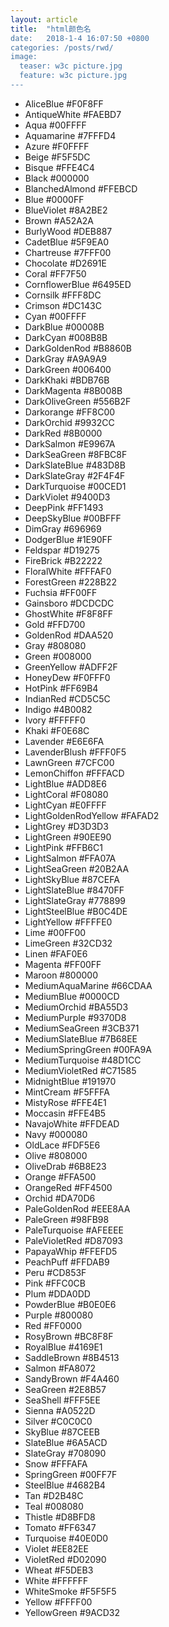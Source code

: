 ```yaml
---
layout: article
title:  "html颜色名
date:   2018-1-4 16:07:50 +0800
categories: /posts/rwd/
image:
  teaser: w3c picture.jpg
  feature: w3c picture.jpg
---
```


- AliceBlue 	#F0F8FF	 
- AntiqueWhite 	#FAEBD7	 
- Aqua 	#00FFFF	 
- Aquamarine 	#7FFFD4	 
- Azure 	#F0FFFF	 
- Beige 	#F5F5DC	 
- Bisque 	#FFE4C4	 
- Black 	#000000	 
- BlanchedAlmond 	#FFEBCD	 
- Blue 	#0000FF	 
- BlueViolet 	#8A2BE2	 
- Brown 	#A52A2A	 
- BurlyWood 	#DEB887	 
- CadetBlue 	#5F9EA0	 
- Chartreuse 	#7FFF00	 
- Chocolate 	#D2691E	 
- Coral 	#FF7F50	 
- CornflowerBlue 	#6495ED	 
- Cornsilk 	#FFF8DC	 
- Crimson 	#DC143C	 
- Cyan 	#00FFFF	 
- DarkBlue 	#00008B	 
- DarkCyan 	#008B8B	 
- DarkGoldenRod 	#B8860B	 
- DarkGray 	#A9A9A9	 
- DarkGreen 	#006400	 
- DarkKhaki 	#BDB76B	 
- DarkMagenta 	#8B008B	 
- DarkOliveGreen 	#556B2F	 
- Darkorange 	#FF8C00	 
- DarkOrchid 	#9932CC	 
- DarkRed 	#8B0000	 
- DarkSalmon 	#E9967A	 
- DarkSeaGreen 	#8FBC8F	 
- DarkSlateBlue 	#483D8B	 
- DarkSlateGray 	#2F4F4F	 
- DarkTurquoise 	#00CED1	 
- DarkViolet 	#9400D3	 
- DeepPink 	#FF1493	 
- DeepSkyBlue 	#00BFFF	 
- DimGray 	#696969	 
- DodgerBlue 	#1E90FF	 
- Feldspar 	#D19275	 
- FireBrick 	#B22222	 
- FloralWhite 	#FFFAF0	 
- ForestGreen 	#228B22	 
- Fuchsia 	#FF00FF	 
- Gainsboro 	#DCDCDC	 
- GhostWhite 	#F8F8FF	 
- Gold 	#FFD700	 
- GoldenRod 	#DAA520	 
- Gray 	#808080	 
- Green 	#008000	 
- GreenYellow 	#ADFF2F	 
- HoneyDew 	#F0FFF0	 
- HotPink 	#FF69B4	 
- IndianRed  	#CD5C5C	 
- Indigo  	#4B0082	 
- Ivory 	#FFFFF0	 
- Khaki 	#F0E68C	 
- Lavender 	#E6E6FA	 
- LavenderBlush 	#FFF0F5	 
- LawnGreen 	#7CFC00	 
- LemonChiffon 	#FFFACD	 
- LightBlue 	#ADD8E6	 
- LightCoral 	#F08080	 
- LightCyan 	#E0FFFF	 
- LightGoldenRodYellow 	#FAFAD2	 
- LightGrey 	#D3D3D3	 
- LightGreen 	#90EE90	 
- LightPink 	#FFB6C1	 
- LightSalmon 	#FFA07A	 
- LightSeaGreen 	#20B2AA	 
- LightSkyBlue 	#87CEFA	 
- LightSlateBlue 	#8470FF	 
- LightSlateGray 	#778899	 
- LightSteelBlue 	#B0C4DE	 
- LightYellow 	#FFFFE0	 
- Lime 	#00FF00	 
- LimeGreen 	#32CD32	 
- Linen 	#FAF0E6	 
- Magenta 	#FF00FF	 
- Maroon 	#800000	 
- MediumAquaMarine 	#66CDAA	 
- MediumBlue 	#0000CD	 
- MediumOrchid 	#BA55D3	 
- MediumPurple 	#9370D8	 
- MediumSeaGreen 	#3CB371	 
- MediumSlateBlue 	#7B68EE	 
- MediumSpringGreen 	#00FA9A	 
- MediumTurquoise 	#48D1CC	 
- MediumVioletRed 	#C71585	 
- MidnightBlue 	#191970	 
- MintCream 	#F5FFFA	 
- MistyRose 	#FFE4E1	 
- Moccasin 	#FFE4B5	 
- NavajoWhite 	#FFDEAD	 
- Navy 	#000080	 
- OldLace 	#FDF5E6	 
- Olive 	#808000	 
- OliveDrab 	#6B8E23	 
- Orange 	#FFA500	 
- OrangeRed 	#FF4500	 
- Orchid 	#DA70D6	 
- PaleGoldenRod 	#EEE8AA	 
- PaleGreen 	#98FB98	 
- PaleTurquoise 	#AFEEEE	 
- PaleVioletRed 	#D87093	 
- PapayaWhip 	#FFEFD5	 
- PeachPuff 	#FFDAB9	 
- Peru 	#CD853F	 
- Pink 	#FFC0CB	 
- Plum 	#DDA0DD	 
- PowderBlue 	#B0E0E6	 
- Purple 	#800080	 
- Red 	#FF0000	 
- RosyBrown 	#BC8F8F	 
- RoyalBlue 	#4169E1	 
- SaddleBrown 	#8B4513	 
- Salmon 	#FA8072	 
- SandyBrown 	#F4A460	 
- SeaGreen 	#2E8B57	 
- SeaShell 	#FFF5EE	 
- Sienna 	#A0522D	 
- Silver 	#C0C0C0	 
- SkyBlue 	#87CEEB	 
- SlateBlue 	#6A5ACD	 
- SlateGray 	#708090	 
- Snow 	#FFFAFA	 
- SpringGreen 	#00FF7F	 
- SteelBlue 	#4682B4	 
- Tan 	#D2B48C	 
- Teal 	#008080	 
- Thistle 	#D8BFD8	 
- Tomato 	#FF6347	 
- Turquoise 	#40E0D0	 
- Violet 	#EE82EE	 
- VioletRed 	#D02090	 
- Wheat 	#F5DEB3	 
- White 	#FFFFFF	 
- WhiteSmoke 	#F5F5F5	 
- Yellow 	#FFFF00	 
- YellowGreen 	#9ACD32
